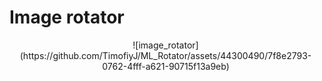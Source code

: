 # Image rotator

<div align="center" style="max-width: 500px;">
![image_rotator](https://github.com/TimofiyJ/ML_Rotator/assets/44300490/7f8e2793-0762-4fff-a621-90715f13a9eb)
</div>

